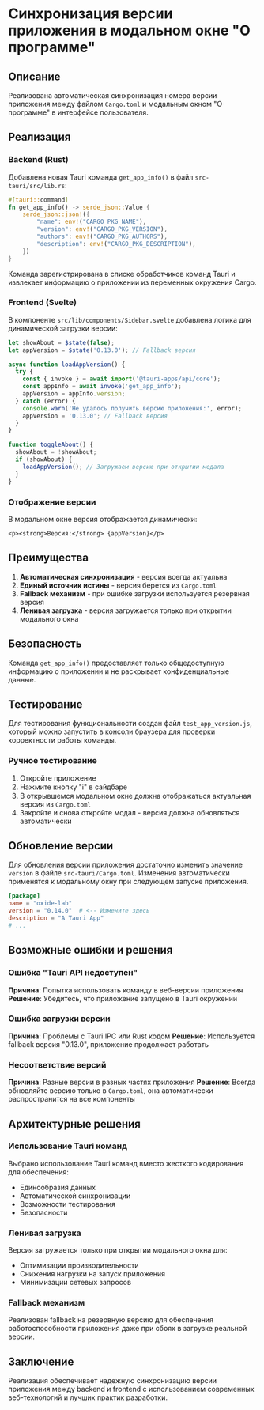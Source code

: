 # Синхронизация версии приложения в модальном окне "О программе"

## Описание

Реализована автоматическая синхронизация номера версии приложения между файлом `Cargo.toml` и модальным окном "О программе" в интерфейсе пользователя.

## Реализация

### Backend (Rust)

Добавлена новая Tauri команда `get_app_info()` в файл `src-tauri/src/lib.rs`:

```rust
#[tauri::command]
fn get_app_info() -> serde_json::Value {
    serde_json::json!({
        "name": env!("CARGO_PKG_NAME"),
        "version": env!("CARGO_PKG_VERSION"),
        "authors": env!("CARGO_PKG_AUTHORS"),
        "description": env!("CARGO_PKG_DESCRIPTION"),
    })
}
```

Команда зарегистрирована в списке обработчиков команд Tauri и извлекает информацию о приложении из переменных окружения Cargo.

### Frontend (Svelte)

В компоненте `src/lib/components/Sidebar.svelte` добавлена логика для динамической загрузки версии:

```typescript
let showAbout = $state(false);
let appVersion = $state('0.13.0'); // Fallback версия

async function loadAppVersion() {
  try {
    const { invoke } = await import('@tauri-apps/api/core');
    const appInfo = await invoke('get_app_info');
    appVersion = appInfo.version;
  } catch (error) {
    console.warn('Не удалось получить версию приложения:', error);
    appVersion = '0.13.0'; // Fallback версия
  }
}

function toggleAbout() {
  showAbout = !showAbout;
  if (showAbout) {
    loadAppVersion(); // Загружаем версию при открытии модала
  }
}
```

### Отображение версии

В модальном окне версия отображается динамически:

```svelte
<p><strong>Версия:</strong> {appVersion}</p>
```

## Преимущества

1. **Автоматическая синхронизация** - версия всегда актуальна
2. **Единый источник истины** - версия берется из `Cargo.toml`
3. **Fallback механизм** - при ошибке загрузки используется резервная версия
4. **Ленивая загрузка** - версия загружается только при открытии модального окна

## Безопасность

Команда `get_app_info()` предоставляет только общедоступную информацию о приложении и не раскрывает конфиденциальные данные.

## Тестирование

Для тестирования функциональности создан файл `test_app_version.js`, который можно запустить в консоли браузера для проверки корректности работы команды.

### Ручное тестирование

1. Откройте приложение
2. Нажмите кнопку "ℹ️" в сайдбаре
3. В открывшемся модальном окне должна отображаться актуальная версия из `Cargo.toml`
4. Закройте и снова откройте модал - версия должна обновляться автоматически

## Обновление версии

Для обновления версии приложения достаточно изменить значение `version` в файле `src-tauri/Cargo.toml`. Изменения автоматически применятся к модальному окну при следующем запуске приложения.

```toml
[package]
name = "oxide-lab"
version = "0.14.0"  # <-- Измените здесь
description = "A Tauri App"
# ...
```

## Возможные ошибки и решения

### Ошибка "Tauri API недоступен"

**Причина**: Попытка использовать команду в веб-версии приложения
**Решение**: Убедитесь, что приложение запущено в Tauri окружении

### Ошибка загрузки версии

**Причина**: Проблемы с Tauri IPC или Rust кодом
**Решение**: Используется fallback версия "0.13.0", приложение продолжает работать

### Несоответствие версий

**Причина**: Разные версии в разных частях приложения
**Решение**: Всегда обновляйте версию только в `Cargo.toml`, она автоматически распространится на все компоненты

## Архитектурные решения

### Использование Tauri команд

Выбрано использование Tauri команд вместо жесткого кодирования для обеспечения:

- Единообразия данных
- Автоматической синхронизации
- Возможности тестирования
- Безопасности

### Ленивая загрузка

Версия загружается только при открытии модального окна для:

- Оптимизации производительности
- Снижения нагрузки на запуск приложения
- Минимизации сетевых запросов

### Fallback механизм

Реализован fallback на резервную версию для обеспечения работоспособности приложения даже при сбоях в загрузке реальной версии.

## Заключение

Реализация обеспечивает надежную синхронизацию версии приложения между backend и frontend с использованием современных веб-технологий и лучших практик разработки.
